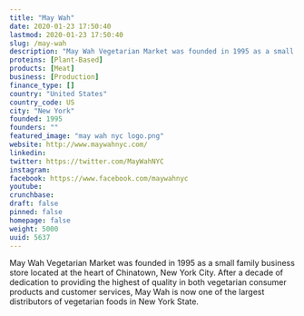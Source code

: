 ```yaml
---
title: "May Wah"
date: 2020-01-23 17:50:40
lastmod: 2020-01-23 17:50:40
slug: /may-wah
description: "May Wah Vegetarian Market was founded in 1995 as a small family business store located at the heart of Chinatown, New York City. After a decade of dedication to providing the highest of quality in both vegetarian consumer products and customer services, May Wah is now one of the largest distributors of vegetarian foods in New York State."
proteins: [Plant-Based]
products: [Meat]
business: [Production]
finance_type: []
country: "United States"
country_code: US
city: "New York"
founded: 1995
founders: ""
featured_image: "may wah nyc logo.png"
website: http://www.maywahnyc.com/
linkedin: 
twitter: https://twitter.com/MayWahNYC
instagram: 
facebook: https://www.facebook.com/maywahnyc
youtube: 
crunchbase: 
draft: false
pinned: false
homepage: false
weight: 5000
uuid: 5637
---
```

May Wah Vegetarian Market was founded in 1995 as a small family business store located at the heart of Chinatown, New York City. After a decade of dedication to providing the highest of quality in both vegetarian consumer products and customer services, May Wah is now one of the largest distributors of vegetarian foods in New York State.
